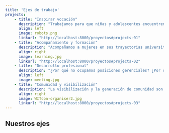 ```yaml
---
title: 'Ejes de trabajo'
projects:
    - title: "Inspirar vocación"
      description: "Trabajamos para que niñas y adolescentes encuentren espacios seguros y de contención donde poder desarrollar su faceta tecnológica."
      align: left
      image: robots.png
      linkurl: "http://localhost:8000/proyectos#projects-01"
    - title: "Acompañamiento y formación"
      description: "Acompañamos a mujeres en sus trayectorias universitarias en carreras relacionadas con la tecnología. Queremos brindar un lugar donde poder charlar dudas, compartir experiencias y encontrar en la sororidad apoyo durante este camino."
      align: right
      image: learning.jpg
      linkurl: "http://localhost:8000/proyectos#projects-02"
    - title: "Desarrollo profesional"
      description: "¿Por qué no ocupamos posiciones gerenciales? ¿Por qué somos pocas las líderes técnicas? No sólo buscamos generan soluciones a esta problemática sino también ofrecer al sector industrial recursos de calidad y alta formación."
      align: left
      image: meeting.jpg
    - title: "Comunidad y visibilización"
      description: "La visibilización y la generación de comunidad son las herramientas para impulsar el cambio sociocultural. Cada día somos más y elegimos la profesión que amamos, juntas defenderemos nuestros espacios."
      align: right
      image: WITcon-organiser2.jpg
      linkurl: "http://localhost:8000/proyectos#projects-03"
---
```


## Nuestros ejes